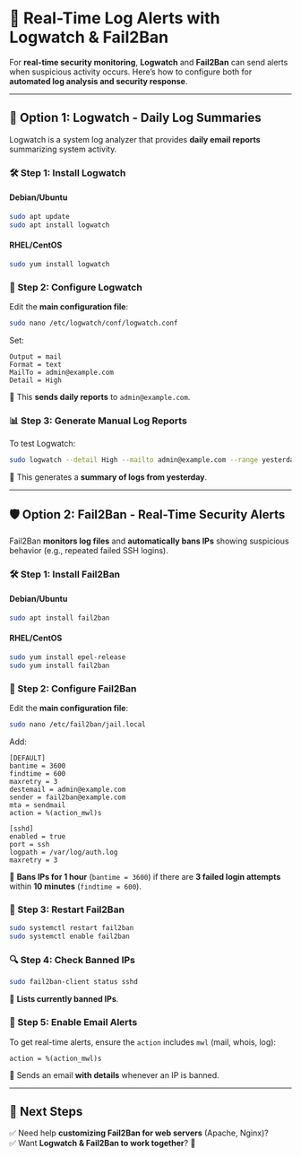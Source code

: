 # **🔔 Real-Time Log Alerts with Logwatch & Fail2Ban**
For **real-time security monitoring**, **Logwatch** and **Fail2Ban** can send alerts when suspicious activity occurs. Here’s how to configure both for **automated log analysis and security response**.

---

## **📜 Option 1: Logwatch - Daily Log Summaries**
Logwatch is a system log analyzer that provides **daily email reports** summarizing system activity.

### **🛠 Step 1: Install Logwatch**
#### **Debian/Ubuntu**
```bash
sudo apt update
sudo apt install logwatch
```
#### **RHEL/CentOS**
```bash
sudo yum install logwatch
```

### **📂 Step 2: Configure Logwatch**
Edit the **main configuration file**:
```bash
sudo nano /etc/logwatch/conf/logwatch.conf
```
Set:
```
Output = mail
Format = text
MailTo = admin@example.com
Detail = High
```
🔹 This **sends daily reports** to `admin@example.com`.

### **📊 Step 3: Generate Manual Log Reports**
To test Logwatch:
```bash
sudo logwatch --detail High --mailto admin@example.com --range yesterday
```
🔹 This generates a **summary of logs from yesterday**.

---

## **🛡️ Option 2: Fail2Ban - Real-Time Security Alerts**
Fail2Ban **monitors log files** and **automatically bans IPs** showing suspicious behavior (e.g., repeated failed SSH logins).

### **🛠 Step 1: Install Fail2Ban**
#### **Debian/Ubuntu**
```bash
sudo apt install fail2ban
```
#### **RHEL/CentOS**
```bash
sudo yum install epel-release
sudo yum install fail2ban
```

### **🔧 Step 2: Configure Fail2Ban**
Edit the **main configuration file**:
```bash
sudo nano /etc/fail2ban/jail.local
```
Add:
```
[DEFAULT]
bantime = 3600
findtime = 600
maxretry = 3
destemail = admin@example.com
sender = fail2ban@example.com
mta = sendmail
action = %(action_mwl)s

[sshd]
enabled = true
port = ssh
logpath = /var/log/auth.log
maxretry = 3
```
🔹 **Bans IPs for 1 hour** (`bantime = 3600`) if there are **3 failed login attempts** within **10 minutes** (`findtime = 600`).

### **🚀 Step 3: Restart Fail2Ban**
```bash
sudo systemctl restart fail2ban
sudo systemctl enable fail2ban
```

### **🔍 Step 4: Check Banned IPs**
```bash
sudo fail2ban-client status sshd
```
🔹 **Lists currently banned IPs**.

### **🔔 Step 5: Enable Email Alerts**
To get real-time alerts, ensure the `action` includes `mwl` (mail, whois, log):
```
action = %(action_mwl)s
```
🔹 Sends an email **with details** whenever an IP is banned.

---

## **🚀 Next Steps**
✅ Need help **customizing Fail2Ban for web servers** (Apache, Nginx)?  
✅ Want **Logwatch & Fail2Ban to work together**? 🚨